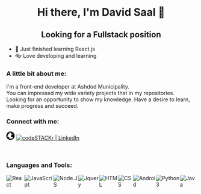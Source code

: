 <h1 align="center">Hi there, I'm David Saal 👋</h1>
<h2 align="center">Looking for a Fullstack position</h2>


- 📕 Just finished learning React.js
- 👓 Love developing and learning 


### A little bit about me:
I'm a front-end developer at Ashdod Municipality.
<br>You can impressed my wide variety projects that in my repositories.
<br>Looking for an opportunity to show my knowledge.
Have a desire to learn, make progress and succeed.



### Connect with me:

<a href="http://David-Saal.com"><img  alt="codeSTACKr.com" width="22px" src="https://raw.githubusercontent.com/iconic/open-iconic/master/svg/globe.svg" /></a>
<a href="https://www.linkedin.com/in/davidsaal/"><img  alt="codeSTACKr | LinkedIn" width="22px" src="https://cdn.jsdelivr.net/npm/simple-icons@v3/icons/linkedin.svg" /></a>


<br />

### Languages and Tools:

<div style="width:100%;display:flex;justify-content:space-around;align-items:center;">

<img alt="React"  src="https://img.shields.io/badge/React-20232A?style=for-the-badge&logo=react&logoColor=white" />
<img alt="JavaScript"  src="https://img.shields.io/badge/JavaScript-323330?style=for-the-badge&logo=javascript&logoColor=F7DF1E" />
<img alt="Node.JS"  src="https://img.shields.io/badge/Node.js-43853D?style=for-the-badge&logo=node.js&logoColor=white" />
<img alt="Jquery"  src="https://img.shields.io/badge/Jquery-0769AD?style=for-the-badge&logo=jquery&logoColor=white" />
<img alt="HTML"  src="https://img.shields.io/badge/HTML5-E34F26?style=for-the-badge&logo=html5&logoColor=white" />
<img alt="CSS"  src="https://img.shields.io/badge/CSS3-1572B6?style=for-the-badge&logo=css3&logoColor=white" />
<img alt="Android"  src="https://img.shields.io/badge/Android-3DDC84?style=for-the-badge&logo=android&logoColor=white" />
<img alt="Python3"  src="https://img.shields.io/badge/Python-14354C?style=for-the-badge&logo=python&logoColor=yellow" />
<img alt="Java"  src="https://img.shields.io/badge/Java-ED8B00?style=for-the-badge&logo=java&logoColor=white" />

<br />
<br />
